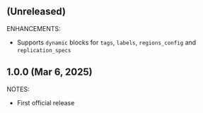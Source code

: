 ## (Unreleased)

ENHANCEMENTS:

* Supports `dynamic` blocks for `tags`, `labels`, `regions_config` and `replication_specs`

## 1.0.0 (Mar 6, 2025)

NOTES:

* First official release
